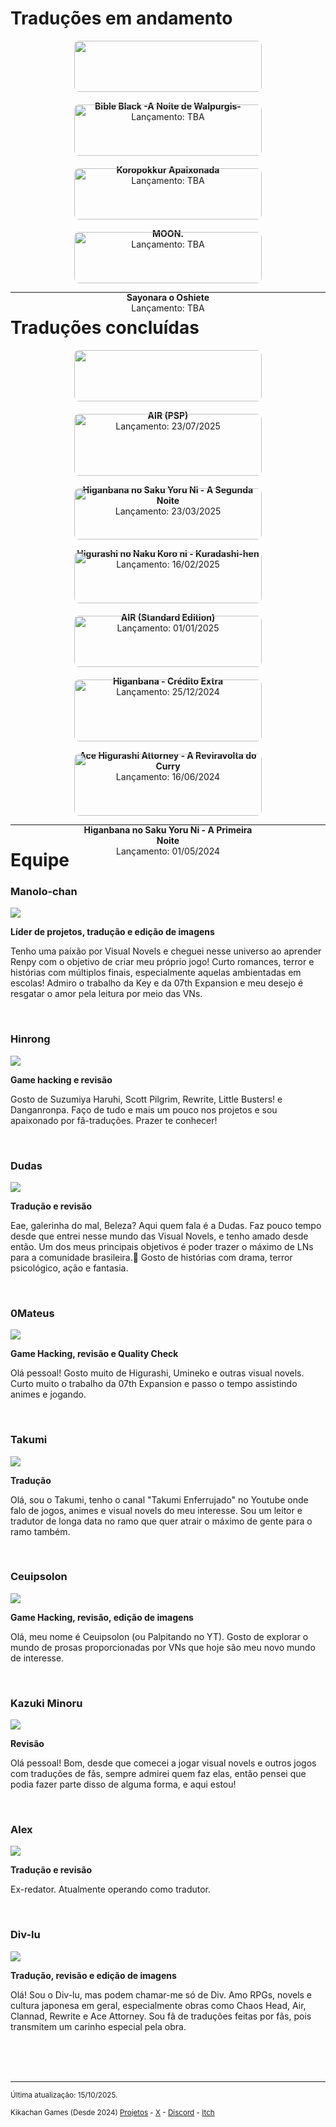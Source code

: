 <h1>Traduções em andamento</h1>

<div style="display: flex; flex-wrap: wrap; justify-content: center; gap: 20px;">
  <div style="flex: 1 1 250px; max-width: 300px; text-align: center;">
    <a href="https://kikachangames.github.io/bible-black">
      <img src="https://kikachangames.github.io/projetos/img/bb_t.jpg" style="width: 100%; border-radius: 8px;">
    </a>
    <p><b>Bible Black -A Noite de Walpurgis-</b><br>Lançamento: TBA</p>
  </div>

  <div style="flex: 1 1 250px; max-width: 300px; text-align: center;">
    <a href="https://kikachangames.github.io/koropokkur/">
      <img src="https://kikachangames.github.io/koropokkur/img/covert1.png" style="width: 100%; border-radius: 8px;">
    </a>
    <p><b>Koropokkur Apaixonada</b><br>Lançamento: TBA</p>
  </div>

  <div style="flex: 1 1 250px; max-width: 300px; text-align: center;">
    <a href="https://kikachangames.github.io/moon/">
      <img src="https://kikachangames.github.io/projetos/cover_moonp.jpg" style="width: 100%; border-radius: 8px;">
    </a>
    <p><b>MOON.</b><br>Lançamento: TBA</p>
  </div>

  <div style="flex: 1 1 250px; max-width: 300px; text-align: center;">
    <a href="https://kikachangames.github.io/sayooshi/">
      <img src="https://kikachangames.github.io/projetos/img/00p.jpg" style="width: 100%; border-radius: 8px;">
    </a>
    <p><b>Sayonara o Oshiete</b><br>Lançamento: TBA</p>
  </div>
</div>

<hr>

<h1>Traduções concluídas</h1>

<div style="display: flex; flex-wrap: wrap; justify-content: center; gap: 20px;">
  <div style="flex: 1 1 250px; max-width: 300px; text-align: center;">
    <a href="https://kikachangames.github.io/air/psp">
      <img src="https://kikachangames.github.io/projetos/air_thumb.jpg" style="width: 100%; border-radius: 8px;">
    </a>
    <p><b>AIR (PSP)</b><br>Lançamento: 23/07/2025</p>
  </div>

  <div style="flex: 1 1 250px; max-width: 300px; text-align: center;">
    <a href="https://kikachangames.github.io/higanbana2/">
      <img src="https://kikachangames.github.io/projetos/00.jpg" style="width: 100%; border-radius: 8px;">
    </a>
    <p><b>Higanbana no Saku Yoru Ni - A Segunda Noite</b><br>Lançamento: 23/03/2025</p>
  </div>

  <div style="flex: 1 1 250px; max-width: 300px; text-align: center;">
    <a href="https://kikachangames.github.io/kuradashi/">
      <img src="https://kikachangames.github.io/projetos/thumb.png" style="width: 100%; border-radius: 8px;">
    </a>
    <p><b>Higurashi no Naku Koro ni - Kuradashi-hen</b><br>Lançamento: 16/02/2025</p>
  </div>

  <div style="flex: 1 1 250px; max-width: 300px; text-align: center;">
    <a href="https://kikachangames.github.io/air/">
      <img src="https://kikachangames.github.io/higanbana1-pt-br/cover_air.jpg" style="width: 100%; border-radius: 8px;">
    </a>
    <p><b>AIR (Standard Edition)</b><br>Lançamento: 01/01/2025</p>
  </div>

  <div style="flex: 1 1 250px; max-width: 300px; text-align: center;">
    <a href="https://kikachangames.github.io/higanbana-extra/">
      <img src="https://kikachangames.github.io/projetos/extrat.png" style="width: 100%; border-radius: 8px;">
    </a>
    <p><b>Higanbana - Crédito Extra</b><br>Lançamento: 25/12/2024</p>
  </div>

  <div style="flex: 1 1 250px; max-width: 300px; text-align: center;">
    <a href="https://kikachangames.github.io/Higurashi-Ace-Attorney-A-Reviravolta-do-Curry/">
      <img src="https://kikachangames.github.io/projetos/ace.png" style="width: 100%; border-radius: 8px;">
    </a>
    <p><b>Ace Higurashi Attorney - A Reviravolta do Curry</b><br>Lançamento: 16/06/2024</p>
  </div>

  <div style="flex: 1 1 250px; max-width: 300px; text-align: center;">
    <a href="https://kikachangames.github.io/higanbana1-pt-br/">
      <img src="https://kikachangames.github.io/air/higanbana.jpg" style="width: 100%; border-radius: 8px;">
    </a>
    <p><b>Higanbana no Saku Yoru Ni - A Primeira Noite</b><br>Lançamento: 01/05/2024</p>
  </div>
</div>

<hr>



# Equipe

<h3>Manolo-chan</h3>
<img src="https://kikachangames.github.io/air/manolo.png">
<p><b>Líder de projetos, tradução e edição de imagens</b></p>
<p>Tenho uma paixão por Visual Novels e cheguei nesse universo ao aprender Renpy com o objetivo de criar meu próprio jogo! Curto romances, terror e histórias com múltiplos finais, especialmente aquelas ambientadas em escolas! Admiro o trabalho da Key e da 07th Expansion e meu desejo é resgatar o amor pela leitura por meio das VNs.</p>
<br/>

<h3>Hinrong</h3>
<img src="https://kikachangames.github.io/air/hin.png">
<p><b>Game hacking e revisão</b></p>
<p>Gosto de Suzumiya Haruhi, Scott Pilgrim, Rewrite, Little Busters! e Danganronpa. Faço de tudo e mais um pouco nos projetos e sou apaixonado por fã-traduções. Prazer te conhecer!</p>
<br/>

<h3>Dudas</h3>
<img src="https://kikachangames.github.io/sayooshi/dudas.png">
<p><b>Tradução e revisão</b></p>
<p>Eae, galerinha do mal, Beleza? Aqui quem fala é a Dudas. Faz pouco tempo desde que entrei nesse mundo das Visual Novels, e tenho amado desde então. Um dos meus principais objetivos é poder trazer o máximo de LNs para a comunidade brasileira.🙂 Gosto de histórias com drama, terror psicológico, ação e fantasia.</p>
<br/>

<h3>0Mateus</h3>
<img src="https://kikachangames.github.io/higanbana1-pt-br/mateus.png">
<p><b>Game Hacking, revisão e Quality Check</b></p>
<p>Olá pessoal! Gosto muito de Higurashi, Umineko e outras visual novels. Curto muito o trabalho da 07th Expansion e passo o tempo assistindo animes e jogando.
</p>
<br/>

<h3>Takumi</h3>
<img src="https://kikachangames.github.io/projetos/img/takumi.png">
<p><b>Tradução</b></p>
<p>Olá, sou o Takumi, tenho o canal "Takumi Enferrujado" no Youtube onde falo de jogos, animes e visual novels do meu interesse. Sou um leitor e tradutor de longa data no ramo que quer atrair o máximo de gente para o ramo também.
</p>
<br/>

<h3>Ceuipsolon</h3>
<img src="https://kikachangames.github.io/higanbana1-pt-br/ceuipsolon.png">
<p><b>Game Hacking, revisão, edição de imagens</b></p>
<p>Olá, meu nome é Ceuipsolon (ou Palpitando no YT). Gosto de explorar o mundo de prosas proporcionadas por VNs que hoje são meu novo mundo de interesse.</p>
<br/>

<h3>Kazuki Minoru</h3>
<img src="https://kikachangames.github.io/moon/kazuki.png">
<p><b>Revisão</b></p>
<p>Olá pessoal! Bom, desde que comecei a jogar visual novels e outros jogos com traduções de fãs, sempre admirei quem faz elas, então pensei que podia fazer parte disso de alguma forma, e aqui estou!</p>
<br/>

<h3>Alex</h3>
<img src="https://kikachangames.github.io/sayooshi/alex.png">
<p><b>Tradução e revisão</b></p>
<p>Ex-redator. Atualmente operando como tradutor.</p>
<br/>

<h3>Div-lu</h3>
<img src="https://kikachangames.github.io/air/div.png">
<p><b>Tradução, revisão e edição de imagens</b></p> 
<p>Olá! Sou o Div-lu, mas podem chamar-me só de Div. Amo RPGs, novels e cultura japonesa em geral, especialmente obras como Chaos Head, Air, Clannad, Rewrite e Ace Attorney. Sou fã de traduções feitas por fãs, pois transmitem um carinho especial pela obra.</p>
<br/>

<br/>
<br/>
<hr>

<p><small>Última atualização: 15/10/2025.</small></p>
<p><small>Kikachan Games (Desde 2024) <a href="https://kikachangames.github.io/projetos/">Projetos</a> - <a href="https://twitter.com/kikachangames/" target="_blank">X</a> - <a href="https://discord.gg/jsm8yKtu2E" target="_blank">Discord</a> - <a href="https://kikachan-games.itch.io/" target="_blank">Itch</a></small></p>
